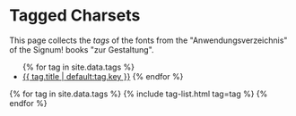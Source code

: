 # Tagged Charsets

This page collects the *tags* of the fonts from the "Anwendungsverzeichnis" of the Signum! books "zur Gestaltung".

<ul>
{% for tag in site.data.tags %}
<li><a href="#{{tag.key}}">{{ tag.title | default:tag.key }}</a>
{% endfor %}
</ul>

{% for tag in site.data.tags %}
{% include tag-list.html tag=tag %}
{% endfor %}
